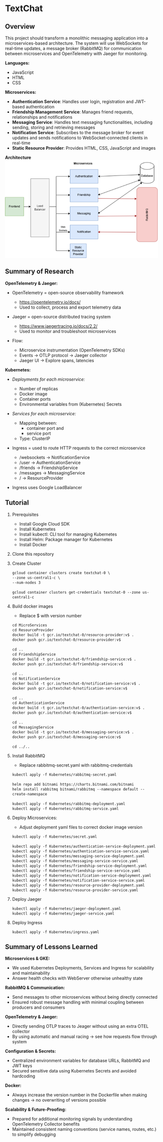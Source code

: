 #  TextChat

## Overview
This project should transform a monolithic messaging application into a microservices-based architecture. The system will use WebSockets for real-time updates, a message broker (RabbitMQ) for communication between microservices and OpenTelemetry with Jaeger for monitoring.

**Languages:**
- JavaScript
- HTML
- CSS

**Microservices:**

- **Authentication Service**: Handles user login, registration and JWT-based authentication
- **Friendship Management Service**: Manages friend requests, relationships and notifications
- **Messaging Service**: Handles text messaging functionalities, including sending, storing and retrieving messages
- **Notification Service**: Subscribes to the message broker for event updates and sends notifications to WebSocket-connected clients in real-time
- **Static Resource Provider**: Provides HTML, CSS, JavaScript and images

**Architecture**
![Architecture Overview](Architecture_Overview.png)

## Summary of Research

**OpenTelemetry & Jaeger:**

- OpenTelemetry = open-source observability framework
    - https://opentelemetry.io/docs/
    - Used to collect, process and export telemetry data
- Jaeger = open-source distributed tracing system
    - https://www.jaegertracing.io/docs/2.2/
    - Used to monitor and troubleshoot microservices

- Flow: 
    - Microservice instrumentation (OpenTelemetry SDKs) 
    - Events → OTLP protocol → Jaeger collector 
    - Jaeger UI → Explore spans, latencies 

**Kubernetes:**
- *Deployments for each microservice:*
    - Number of replicas
    - Docker image
    - Container ports
    - Environmental variables from (Kubernetes) Secrets

- *Services for each microservice:*
    - Mapping between:
        - container port and 
        - service port
    - Type: ClusterIP

- Ingress = used to route HTTP requests to the correct microservice
    - /websockets → NotificationService
    - /user 	 → AuthenticationService
    - /friends 	 → FriendshipService
    - /messages  → MessagingService
    - / 		 → ResourceProvider

- Ingress uses Google LoadBalancer

## Tutorial

1. Prerequisites
    - Install Google Cloud SDK
    - Install Kubernetes 
    - Install kubectl: CLI tool for managing Kubernetes
    - Install Helm: Package manager for Kubernetes
    - Install Docker

2. Clone this repository
3. Create Cluster
    ```
    gcloud container clusters create textchat-0 \
    --zone us-central1-c \
    --num-nodes 3

    gcloud container clusters get-credentials textchat-0 --zone us-central1-c
4. Build docker images
    - Replace $ with version number
    ```
    cd MicroServices
    cd ResourceProvider
    docker build -t gcr.io/textchat-0/resource-provider:v$ .
    docker push gcr.io/textchat-0/resource-provider:v$ 

    cd ..
    cd FriendshipService
    docker build -t gcr.io/textchat-0/friendship-service:v$ .
    docker push gcr.io/textchat-0/friendship-service:v$ 

    cd ..
    cd NotificationService
    docker build -t gcr.io/textchat-0/notification-service:v$ .
    docker push gcr.io/textchat-0/notification-service:v$ 

    cd ..
    cd AuthenticationService
    docker build -t gcr.io/textchat-0/authentication-service:v$ .
    docker push gcr.io/textchat-0/authentication-service:v$ 

    cd ..
    cd MessagingService
    docker build -t gcr.io/textchat-0/messaging-service:v$ .
    docker push gcr.io/textchat-0/messaging-service:v$ 

    cd ../..
5. Install RabbitMQ
    - Replace rabbitmq-secret.yaml with rabbitmq-credentials
    ```
    kubectl apply -f Kubernetes/rabbitmq-secret.yaml

    helm repo add bitnami https://charts.bitnami.com/bitnami
    helm install rabbitmq bitnami/rabbitmq --namespace default --create-namespace

    kubectl apply -f Kubernetes/rabbitmq-deployment.yaml
    kubectl apply -f Kubernetes/rabbitmq-service.yaml
6. Deploy Microservices:
    - Adjust deployment yaml files to correct docker image version
    ```
    kubectl apply -f Kubernetes/secret.yaml

    kubectl apply -f Kubernetes/authentication-service-deployment.yaml
    kubectl apply -f Kubernetes/authentication-service-service.yaml
    kubectl apply -f Kubernetes/messaging-service-deployment.yaml
    kubectl apply -f Kubernetes/messaging-service-service.yaml
    kubectl apply -f Kubernetes/friendship-service-deployment.yaml
    kubectl apply -f Kubernetes/friendship-service-service.yaml
    kubectl apply -f Kubernetes/notification-service-deployment.yaml
    kubectl apply -f Kubernetes/notification-service-service.yaml
    kubectl apply -f Kubernetes/resource-provider-deployment.yaml
    kubectl apply -f Kubernetes/resource-provider-service.yaml
7. Deploy Jaeger
    ```
    kubectl apply -f Kubernetes/jaeger-deployment.yaml
    kubectl apply -f Kubernetes/jaeger-service.yaml

8. Deploy Ingress
    ```
    kubectl apply -f Kubernetes/ingress.yaml

## Summary of Lessons Learned

**Microservices & GKE:**

-    We used Kubernetes Deployments, Services and Ingress for scalability and maintainability
-    Answer health checks with WebServer otherwise unhealthy state

**RabbitMQ & Communication:**

-    Send messages to other microservices without being directly connected
-    Ensured robust message handling with minimal coupling between producers and consumers

**OpenTelemetry & Jaeger:**

-    Directly sending OTLP traces to Jeager without using an extra OTEL collector
-    By using automatic and manual racing → see how requests flow through system

**Configuration & Secrets:**

-    Centralized environment variables for database URLs, RabbitMQ and JWT keys
-    Secured sensitive data using Kubernetes Secrets and avoided hardcoding

**Docker:**

-    Always increase the version number in the Dockerfile when making changes → no overwriting of versions possible

**Scalability & Future-Proofing:**

-    Prepared for additional monitoring signals by understanding OpenTelemetry Collector benefits
-    Maintained consistent naming conventions (service names, routes, etc.) to simplify debugging
